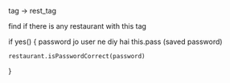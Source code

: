tag -> rest_tag

find if there is any restaurant with this tag

if yes() {
    password jo user ne diy hai
    this.pass (saved password)


    restaurant.isPasswordCorrect(password)
}
